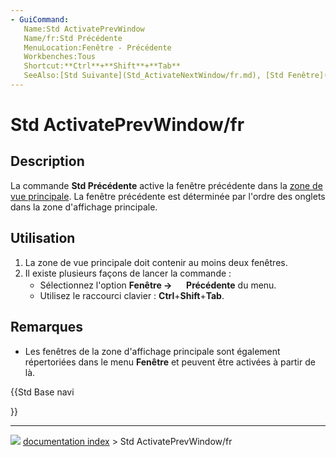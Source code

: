 ```yaml
---
- GuiCommand:
   Name:Std ActivatePrevWindow
   Name/fr:Std Précédente
   MenuLocation:Fenêtre - Précédente
   Workbenches:Tous
   Shortcut:**Ctrl**+**Shift**+**Tab**
   SeeAlso:[Std Suivante](Std_ActivateNextWindow/fr.md), [Std Fenêtre](Std_Windows/fr.md)
---
```


# Std ActivatePrevWindow/fr

## Description

La commande **Std Précédente** active la fenêtre précédente dans la [zone de vue principale](Main_view_area/fr.md). La fenêtre précédente est déterminée par l\'ordre des onglets dans la zone d\'affichage principale.



## Utilisation

1.  La zone de vue principale doit contenir au moins deux fenêtres.
2.  Il existe plusieurs façons de lancer la commande :
    -   Sélectionnez l\'option **Fenêtre → <img src="images/Std_ActivatePrevWindow.svg" width=16px> Précédente** du menu.
    -   Utilisez le raccourci clavier : **Ctrl**+**Shift**+**Tab**.



## Remarques

-   Les fenêtres de la zone d\'affichage principale sont également répertoriées dans le menu **Fenêtre** et peuvent être activées à partir de là.





{{Std Base navi

}}



---
![](images/Button_right.svg) [documentation index](../README.md) > Std ActivatePrevWindow/fr
